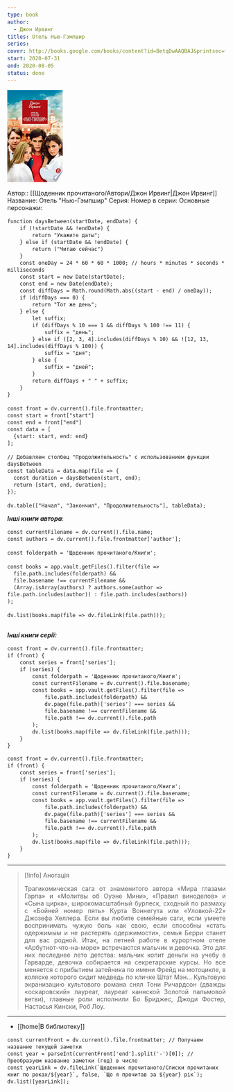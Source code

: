 ```yaml
---
type: book
author:
  - Джон Ирвинг
titles: Отель Нью-Гэмпшир
series: 
cover: http://books.google.com/books/content?id=BetqDwAAQBAJ&printsec=frontcover&img=1&zoom=1&edge=curl&source=gbs_api
start: 2020-07-31
end: 2020-08-05
status: done
---
```

![cover|150](media/cover!150-149.jpg)

Автор:: [[Щоденник прочитаного/Автори/Джон Ирвинг|Джон Ирвинг]]
Название: Отель "Нью-Гэмпшир"
Серия:
Номер в серии:
Основные персонажи:

```dataviewjs
function daysBetween(startDate, endDate) {
	if (!startDate && !endDate) { 
		return "Укажите даты"; 
	} else if (startDate && !endDate) {
		return ("Читаю сейчас")
	}
	const oneDay = 24 * 60 * 60 * 1000; // hours * minutes * seconds * milliseconds
	const start = new Date(startDate);
	const end = new Date(endDate);
	const diffDays = Math.round(Math.abs((start - end) / oneDay));
	if (diffDays === 0) {
		return "Тот же день";   
	} else {
		let suffix;     
	    if (diffDays % 10 === 1 && diffDays % 100 !== 11) {
		    suffix = "день";     
	    } else if ([2, 3, 4].includes(diffDays % 10) && ![12, 13, 14].includes(diffDays % 100)) {
			suffix = "дня";     
		} else {       
			suffix = "дней";     
		}          
		return diffDays + " " + suffix;   
	} 
}  

const front = dv.current().file.frontmatter;
const start = front["start"]
const end = front["end"]
const data = [
  {start: start, end: end}
];

// Добавляем столбец "Продолжительность" с использованием функции daysBetween
const tableData = data.map(file => {
  const duration = daysBetween(start, end);
  return [start, end, duration];
});

dv.table(["Начал", "Закончил", "Продолжительность"], tableData);
```
***Інші книги автора***:
```dataviewjs
const currentFilename = dv.current().file.name;
const authors = dv.current().file.frontmatter['author'];

const folderpath = 'Щоденник прочитаного/Книги';

const books = app.vault.getFiles().filter(file =>
  file.path.includes(folderpath) &&
  file.basename !== currentFilename &&
  (Array.isArray(authors) ? authors.some(author => file.path.includes(author)) : file.path.includes(authors))
);

dv.list(books.map(file => dv.fileLink(file.path)));


```
***Інші книги серії:***
```dataviewjs
const front = dv.current().file.frontmatter;
if (front) {
	const series = front['series'];
	if (series) {
		const folderpath = 'Щоденник прочитаного/Книги';
		const currentFilename = dv.current().file.basename;
		const books = app.vault.getFiles().filter(file =>  
			file.path.includes(folderpath) && 
			dv.page(file.path)['series'] === series && 
			file.basename !== currentFilename &&
			file.path !== dv.current().file.path 
		);
		dv.list(books.map(file => dv.fileLink(file.path)));
	}
}

```

```dataviewjs
const front = dv.current().file.frontmatter;
if (front) {
	const series = front['series'];
	if (series) {
		const folderpath = 'Щоденник прочитаного/Книги';
		const currentFilename = dv.current().file.basename;
		const books = app.vault.getFiles().filter(file =>  
			file.path.includes(folderpath) && 
			dv.page(file.path)['series'] === series && 
			file.basename !== currentFilename &&
			file.path !== dv.current().file.path 
		);
		dv.list(books.map(file => dv.fileLink(file.path)));
	}
}

```

---
>[!info] Анотація
><p align="justify">Трагикомическая сага от знаменитого автора «Мира глазами Гарпа» и «Молитвы об Оуэне Мини», «Правил виноделов» и «Сына цирка», широкомасштабный бурлеск, сходный по размаху с «Бойней номер пять» Курта Воннегута или «Уловкой-22» Джозефа Хеллера. Если вы любите семейные саги, если умеете воспринимать чужую боль как свою, если способны «стать одержимым и не растерять одержимости», семья Берри станет для вас родной. Итак, на летней работе в курортном отеле «Арбутнот-что-на-море» встречаются мальчик и девочка. Это для них последнее лето детства: мальчик копит деньги на учебу в Гарварде, девочка собирается на секретарские курсы. Но все меняется с прибытием затейника по имени Фрейд на мотоцикле, в коляске которого сидит медведь по кличке Штат Мэн… Культовую экранизацию культового романа снял Тони Ричардсон (дважды «оскаровский» лауреат, лауреат каннской Золотой пальмовой ветви), главные роли исполнили Бо Бриджес, Джоди Фостер, Настасья Кински, Роб Лоу.</p>

___
- [[home|В библиотеку]]
```dataviewjs
const currentFront = dv.current().file.frontmatter; // Получаем название текущей заметки
const year = parseInt(currentFront['end'].split('-')[0]); // Преобразуем название заметки (год) в число
const yearLink = dv.fileLink(`Щоденник прочитаного/Списки прочитаних книг по роках/${year}`, false, `Що я прочитав за ${year} рік`);
dv.list([yearLink]);
```